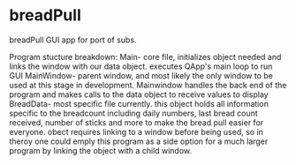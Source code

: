 breadPull
=========

breadPull GUI app for port of subs.

Program stucture breakdown:
	Main-
		core file, initializes object needed and links the window with
		our data object. executes QApp's main loop to run GUI
	MainWindow-
		parent window, and most likely the only window to be used at this
		stage in development. Mainwindow handles the back end of the program
		and makes calls to the data object to receive values to display
	BreadData-
		most specific file currently. this object holds all information
		specific to the breadcount including daily numbers, last bread
		count received, number of sticks and more to make the bread pull
		easier for everyone. obect requires linking to a window before being
		used, so in theroy one could emply this program as a side option
		for a much larger program by linking the object with a child window.
